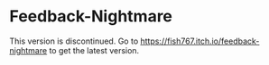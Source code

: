 # Feedback-Nightmare

This version is discontinued. Go to https://fish767.itch.io/feedback-nightmare to get the latest version.
